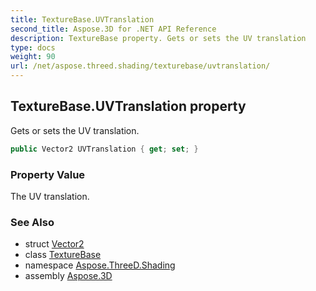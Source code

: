 ```yaml
---
title: TextureBase.UVTranslation
second_title: Aspose.3D for .NET API Reference
description: TextureBase property. Gets or sets the UV translation
type: docs
weight: 90
url: /net/aspose.threed.shading/texturebase/uvtranslation/
---
```

## TextureBase.UVTranslation property

Gets or sets the UV translation.

```csharp
public Vector2 UVTranslation { get; set; }
```

### Property Value

The UV translation.

### See Also

* struct [Vector2](../../../aspose.threed.utilities/vector2/)
* class [TextureBase](../)
* namespace [Aspose.ThreeD.Shading](../../texturebase/)
* assembly [Aspose.3D](../../../)


